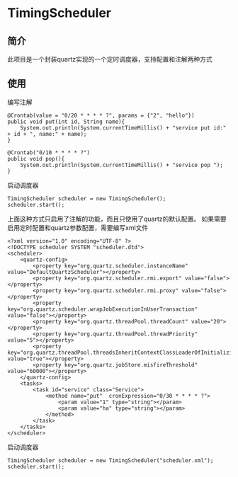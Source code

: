# TimingScheduler

## 简介
此项目是一个封装quartz实现的一个定时调度器，支持配置和注解两种方式

## 使用

编写注解

    @Crontab(value = "0/20 * * * * ?", params = {"2", "hello"})
    public void put(int id, String name){
        System.out.println(System.currentTimeMillis() + "service put id:" + id + ", name:" + name);
    }

    @Crontab("0/10 * * * * ?")
    public void pop(){
        System.out.println(System.currentTimeMillis() + "service pop ");
    }

启动调度器

    TimingScheduler scheduler = new TimingScheduler();
    scheduler.start();

上面这种方式只启用了注解的功能，而且只使用了quartz的默认配置。 如果需要启用定时配置和quartz参数配置，需要编写xml文件

    <?xml version="1.0" encoding="UTF-8" ?>
    <!DOCTYPE scheduler SYSTEM "scheduler.dtd">
    <scheduler>
        <quartz-config>
            <property key="org.quartz.scheduler.instanceName" value="DefaultQuartzScheduler"></property>
            <property key="org.quartz.scheduler.rmi.export" value="false"></property>
            <property key="org.quartz.scheduler.rmi.proxy" value="false"></property>
            <property key="org.quartz.scheduler.wrapJobExecutionInUserTransaction" value="false"></property>
            <property key="org.quartz.threadPool.threadCount" value="20"></property>
            <property key="org.quartz.threadPool.threadPriority" value="5"></property>
            <property key="org.quartz.threadPool.threadsInheritContextClassLoaderOfInitializingThread" value="true"></property>
            <property key="org.quartz.jobStore.misfireThreshold" value="60000"></property>
        </quartz-config>
        <tasks>
            <task id="service" class="Service">
                <method name="put"  cronExpression="0/30 * * * * ?">
                    <param value="1" type="string"></param>
                    <param value="ha" type="string"></param>
                </method>
            </task>
        </tasks>
    </scheduler>

启动调度器

    TimingScheduler scheduler = new TimingScheduler("scheduler.xml");
    scheduler.start();


